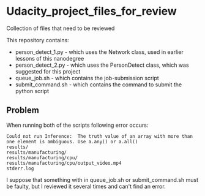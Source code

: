 # Udacity_project_files_for_review
Collection of files that need to be reviewed

This repository contains:
- person_detect_1.py - which uses the Network class, used in earlier lessons of this nanodegree
- person_detect_2.py -  which uses the PersonDetect class, which was suggested for this project
- queue_job.sh - which contains the job-submission script
- submit_command.sh - which contains the command to submit the python script


## Problem

When running both of the scripts following error occurs:

```
Could not run Inference:  The truth value of an array with more than one element is ambiguous. Use a.any() or a.all()
results/
results/manufacturing/
results/manufacturing/cpu/
results/manufacturing/cpu/output_video.mp4
stderr.log
```

I suppose that something with in queue_job.sh or submit_command.sh must be faulty, but I reviewed it several times and can't find an error.
